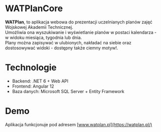 # WATPlanCore
**WATPlan**, to aplikacja webowa do prezentacji uczelnianych planów zajęć Wojskowej Akademii Technicznej.<br>
Umożliwia ona wyszukiwanie i wyświetlanie planów w postaci kalendarza - w widoku miesiąca, tygodnia lub dnia.<br>
Plany można zapisywać w ulubionych, nakładać na siebie oraz dostosowywać widoki - dostępny także ciemny motyw!.<br>

# Technologie
- Backend: .NET 6 + Web API 
- Frontend: Angular 12
- Baza danych: Microsoft SQL Server + Entity Framework

# Demo
Aplikacja funkcjonuje pod adresem [www.watplan.pl](https://watplan.pl/)
